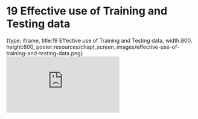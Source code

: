 # 19 Effective use of Training and Testing data
 
{type: iframe, title:19 Effective use of Training and Testing data, width:800, height:600, poster:resources/chapt_screen_images/effective-use-of-training-and-testing-data.png}
![](https://hutchdatascience.org/AI_for_Decision_Makers/no_toc/effective-use-of-training-and-testing-data.html)
 

 
